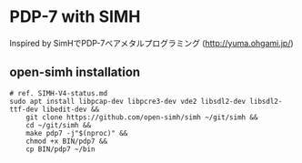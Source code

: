 # PDP-7 with SIMH
Inspired by SimHでPDP-7ベアメタルプログラミング (http://yuma.ohgami.jp/)

## open-simh installation
```
# ref. SIMH-V4-status.md
sudo apt install libpcap-dev libpcre3-dev vde2 libsdl2-dev libsdl2-ttf-dev libedit-dev &&
    git clone https://github.com/open-simh/simh ~/git/simh &&
    cd ~/git/simh &&
    make pdp7 -j"$(nproc)" &&
    chmod +x BIN/pdp7 &&
    cp BIN/pdp7 ~/bin
```


